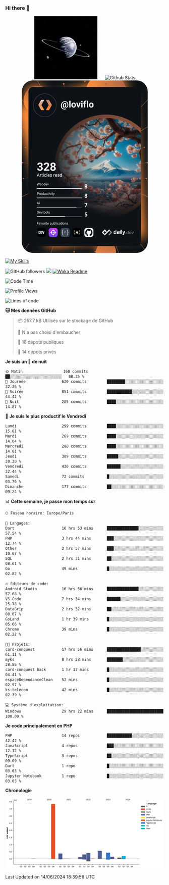### Hi there 👋

<p align="center">
  <img src="https://github.com/Loviflo/Loviflo/blob/main/img/portrait.jpg" alt="Loviflo" height="200" style="margin-right: 20px"/>
  <img src="https://github-readme-stats.vercel.app/api?username=Loviflo&show_icons=true&theme=graywhite" alt="Github Stats" />
  <a href="https://app.daily.dev/loviflo"><img src="https://github.com/loviflo/loviflo/blob/main/devcard.svg" width="400" alt="Loviflo's Dev Card"/></a>
</p>

[![My Skills](https://skillicons.dev/icons?i=php,laravel,symfony,dotnet,cs,nodejs,mysql,postgres,js,ts,html,css,sass,angular,react,electron,docker,webpack,vscode,figma,git,github,gitlab,nginx,postman&perline=5)](https://skillicons.dev)

![GitHub followers](https://img.shields.io/github/followers/Loviflo?label=Follow&style=social)
![](https://visitor-badge.glitch.me/badge?page_id=Loviflo.Loviflo)
[![Waka Readme](https://github.com/Loviflo/Loviflo/actions/workflows/update-stats.yml/badge.svg)](https://github.com/Loviflo/Loviflo/actions/workflows/update-stats.yml)

<!--START_SECTION:waka-->
![Code Time](http://img.shields.io/badge/Code%20Time-2%2C171%20hrs%2057%20mins-blue)

![Profile Views](http://img.shields.io/badge/Vues%20du%20profil-0-blue)

![Lines of code](https://img.shields.io/badge/Depuis%20Hello%20World%2C%20j%27ai%20%C3%A9crit-6.5%20million%20Lignes%20de%20code-blue)

**🐱 Mes données GitHub** 

> 📦 257.7 kB Utilisés sur le stockage de GitHub 
 > 
> 🚫 N'a pas choisi d'embaucher
 > 
> 📜 16 dépots publiques 
 > 
> 🔑 14 dépots privés 
 > 
**Je suis un 🦉 de nuit** 

```text
🌞 Matin                  160 commits         ██░░░░░░░░░░░░░░░░░░░░░░░   08.35 % 
🌆 Journée                620 commits         ████████░░░░░░░░░░░░░░░░░   32.36 % 
🌃 Soirée                 851 commits         ███████████░░░░░░░░░░░░░░   44.42 % 
🌙 Nuit                   285 commits         ████░░░░░░░░░░░░░░░░░░░░░   14.87 % 
```
📅 **Je suis le plus productif le Vendredi** 

```text
Lundi                    299 commits         ████░░░░░░░░░░░░░░░░░░░░░   15.61 % 
Mardi                    269 commits         ████░░░░░░░░░░░░░░░░░░░░░   14.04 % 
Mercredi                 280 commits         ████░░░░░░░░░░░░░░░░░░░░░   14.61 % 
Jeudi                    389 commits         █████░░░░░░░░░░░░░░░░░░░░   20.30 % 
Vendredi                 430 commits         ██████░░░░░░░░░░░░░░░░░░░   22.44 % 
Samedi                   72 commits          █░░░░░░░░░░░░░░░░░░░░░░░░   03.76 % 
Dimanche                 177 commits         ██░░░░░░░░░░░░░░░░░░░░░░░   09.24 % 
```


📊 **Cette semaine, je passe mon temps sur** 

```text
🕑︎ Fuseau horaire: Europe/Paris

💬 Langages: 
Dart                     16 hrs 53 mins      ██████████████░░░░░░░░░░░   57.54 % 
PHP                      3 hrs 44 mins       ███░░░░░░░░░░░░░░░░░░░░░░   12.74 % 
Other                    2 hrs 57 mins       ███░░░░░░░░░░░░░░░░░░░░░░   10.07 % 
SQL                      2 hrs 31 mins       ██░░░░░░░░░░░░░░░░░░░░░░░   08.61 % 
Go                       49 mins             █░░░░░░░░░░░░░░░░░░░░░░░░   02.82 % 

🔥 Éditeurs de code: 
Android Studio           16 hrs 56 mins      ██████████████░░░░░░░░░░░   57.68 % 
VS Code                  7 hrs 34 mins       ██████░░░░░░░░░░░░░░░░░░░   25.78 % 
DataGrip                 2 hrs 32 mins       ██░░░░░░░░░░░░░░░░░░░░░░░   08.67 % 
GoLand                   1 hr 39 mins        █░░░░░░░░░░░░░░░░░░░░░░░░   05.66 % 
Chrome                   39 mins             █░░░░░░░░░░░░░░░░░░░░░░░░   02.22 % 

🐱‍💻 Projets: 
card-conquest            17 hrs 56 mins      ███████████████░░░░░░░░░░   61.11 % 
myks                     8 hrs 28 mins       ███████░░░░░░░░░░░░░░░░░░   28.86 % 
card-conquest back       1 hr 17 mins        █░░░░░░░░░░░░░░░░░░░░░░░░   04.41 % 
espaceDependanceClean    52 mins             █░░░░░░░░░░░░░░░░░░░░░░░░   02.97 % 
ks-telecom               42 mins             █░░░░░░░░░░░░░░░░░░░░░░░░   02.39 % 

💻 Système d'exploitation: 
Windows                  29 hrs 22 mins      █████████████████████████   100.00 % 
```

**Je code principalement en PHP** 

```text
PHP                      14 repos            ███████████░░░░░░░░░░░░░░   42.42 % 
JavaScript               4 repos             ███░░░░░░░░░░░░░░░░░░░░░░   12.12 % 
TypeScript               3 repos             ██░░░░░░░░░░░░░░░░░░░░░░░   09.09 % 
Dart                     1 repo              █░░░░░░░░░░░░░░░░░░░░░░░░   03.03 % 
Jupyter Notebook         1 repo              █░░░░░░░░░░░░░░░░░░░░░░░░   03.03 % 
```



**Chronologie**

![Lines of Code chart](https://raw.githubusercontent.com/Loviflo/Loviflo/main/assets/bar_graph.png)


 Last Updated on 14/06/2024 18:39:56 UTC
<!--END_SECTION:waka-->

